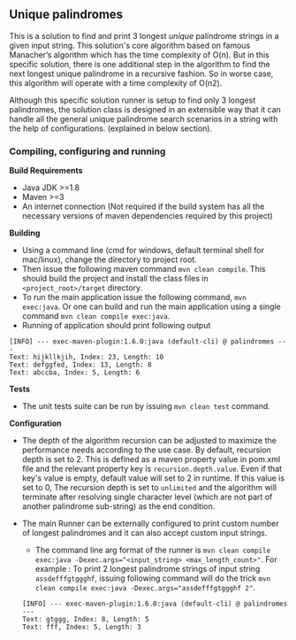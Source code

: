 ## Unique palindromes
This is a solution to find and print 3 longest *unique* palindrome strings in a given input string. 
This solution's core algorithm based on famous Manacher’s algorithm which has the time complexity of O(n). But in
this specific solution, there is one additional step in the algorithm to find the next longest unique palindrome
in a recursive fashion. So in worse case, this algorithm will operate with a time complexity of O(n2).

Although this specific solution runner is setup to find only 3 longest palindromes, the solution class is designed in an
extensible way that it can handle all the general unique palindrome search scenarios in a string with the help of 
configurations.
(explained in below section).

### Compiling, configuring and running
**Build Requirements**
- Java JDK >=1.8
- Maven >=3
- An internet connection (Not required if the build system has all the necessary versions of maven dependencies required by
                            this project)
                            
**Building**
- Using a command line (cmd for windows, default terminal shell for mac/linux), change the directory to project root.
- Then issue the following maven command `mvn clean compile`. This should build the project and install the class files in
`<project_root>/target` directory.
- To run the main application issue the following command, `mvn exec:java`. Or one can build and run the main
application using a single command `mvn clean compile exec:java`.
- Running of application should print following output
```
[INFO] --- exec-maven-plugin:1.6.0:java (default-cli) @ palindromes ---
Text: hijkllkjih, Index: 23, Length: 10
Text: defggfed, Index: 13, Length: 8
Text: abccba, Index: 5, Length: 6
```
**Tests**
* The unit tests suite can be run by issuing `mvn clean test` command.

**Configuration**
- The depth of the algorithm recursion can be adjusted to maximize the performance needs according to the use case. By
default, recursion depth is set to 2. This is defined as a maven property value in pom.xml file and the relevant property key is
`recursion.depth.value`. Even if that key's value is empty, default value will set to 2 in runtime. If this value is set to 0, The
recursion depth is set to `unlimited` and the algorithm will terminate after resolving single character level (which are not
part of another palindrome sub-string) as the end condition.
- The main Runner can be externally configured to print custom number of longest palindromes and it can also accept custom
input strings.
    - The command line arg format of the runner is `mvn clean compile exec:java -Dexec.args="<input_string> <max_length_count>"`.
    For example : To print 2 longest palindrome strings of input string `assdefffgtggghf`, issuing following command will 
    do the trick `mvn clean compile exec:java -Dexec.args="assdefffgtggghf 2"`.
    
    ```
    [INFO] --- exec-maven-plugin:1.6.0:java (default-cli) @ palindromes ---
    Text: gtggg, Index: 8, Length: 5
    Text: fff, Index: 5, Length: 3
    ```
  

